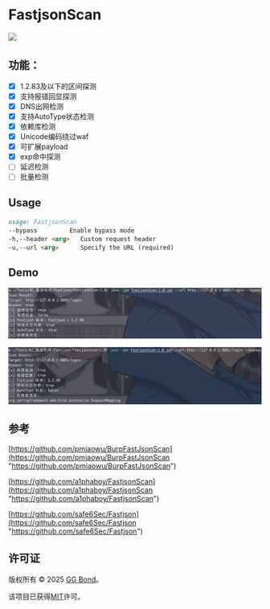 # FastjsonScan

![](https://socialify.git.ci/seizer-zyx/FastjsonScan/image?font=Source%20Code%20Pro&forks=1&issues=1&language=1&name=1&owner=1&pattern=Circuit%20Board&stargazers=1&theme=Light)

## 功能：

- [x] 1.2.83及以下的区间探测
- [x] 支持报错回显探测
- [x] DNS出网检测
- [x] 支持AutoType状态检测
- [x] 依赖库检测
- [x] Unicode编码绕过waf
- [x] 可扩展payload
- [x] exp命中探测
- [ ] 延迟检测
- [ ] 批量检测

## Usage

```markdown 
usage: FastjsonScan
--bypass         Enable bypass mode
-h,--header <arg>   Custom request header
-u,--url <arg>      Specify the URL (required)
```


## Demo

![](image/image0.png)

![](image/image1.png)

## 参考

[https://github.com/pmiaowu/BurpFastJsonScan](https://github.com/pmiaowu/BurpFastJsonScan "https://github.com/pmiaowu/BurpFastJsonScan")

[https://github.com/a1phaboy/FastjsonScan](https://github.com/a1phaboy/FastjsonScan "https://github.com/a1phaboy/FastjsonScan")

[https://github.com/safe6Sec/Fastjson](https://github.com/safe6Sec/Fastjson "https://github.com/safe6Sec/Fastjson")

## 许可证

版权所有 © 2025 [GG Bond](https://github.com/seizer-zyx/FastjsonScan "GG Bond")。

该项目已获得[MIT](https://github.com/seizer-zyx/FastjsonScan/blob/main/LICENSE "MIT")许可。
